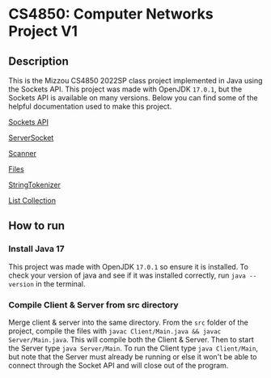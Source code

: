 # CS4850: Computer Networks Project V1

## Description

This is the Mizzou CS4850 2022SP class project implemented in Java using the Sockets API. This project was made with OpenJDK `17.0.1`, but the Sockets API is available on many versions. Below you can find some of the helpful documentation used to make this project.

[Sockets API](https://docs.oracle.com/en/java/javase/17/docs/api/java.base/java/net/Socket.html)

[ServerSocket](https://docs.oracle.com/en/java/javase/17/docs/api/java.base/java/net/ServerSocket.html)

[Scanner](https://docs.oracle.com/en/java/javase/17/docs/api/java.base/java/util/Scanner.html)

[Files](https://docs.oracle.com/en/java/javase/17/docs/api/java.base/java/nio/file/Files.html)

[StringTokenizer](https://docs.oracle.com/en/java/javase/17/docs/api/java.base/java/util/StringTokenizer.html)

[List Collection](https://docs.oracle.com/en/java/javase/17/docs/api/java.base/java/util/List.html)

## How to run

### Install Java 17

This project was made with OpenJDK `17.0.1` so ensure it is installed. To check your version of java and see if it was installed correctly, run `java --version` in the terminal.

### Compile Client & Server from src directory

Merge client & server into the same directory. From the `src` folder of the project, compile the files with `javac Client/Main.java && javac Server/Main.java`. This will compile both the Client & Server. Then to start the Server type `java Server/Main`. To run the Client type `java Client/Main`, but note that the Server must already be running or else it won't be able to connect through the Socket API and will close out of the program.